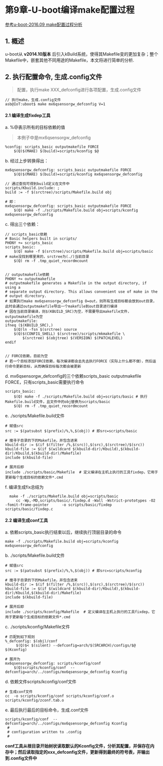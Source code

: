 # 第9章-U-boot编译make配置过程
[参考u-boot-2016.09 make配置过程分析](http://blog.csdn.net/guyongqiangx/article/details/52558087)
## 1. 概述
u-boot从 **v2014.10版本** 后引入kBuild系统，使得其Makefile变的更加复杂；整个Makefile中，嵌套其他不同用途的Makefile，本文将进行简单的分析.

## 2. 执行配置命令, 生成.config文件
> 配置，执行make XXX_defconfig进行各项配置，生成.config文件

```make配置
// 执行make，生成.config文件
asb@IoT:uboot$ make mx6qsensorgw_defconfig V=1
```

#### 2.1 编译生成fixdep工具

a.  %@表示所有的目标依赖的值
> 本例子中是mx6qsensorgw_defconfig

```分析配置文件：
%config: scripts_basic outputmakefile FORCE
	$(Q)$(MAKE) $(build)=scripts/kconfig $@
```

b. 经过上步转换得出：

```
mx6qsensorgw_defconfig: scripts_basic outputmakefile FORCE
	$(Q)$(MAKE) $(build)=scripts/kconfig mx6qsensorgw_defconfig

// 通过查找可得到build定义在文件中
scripts/Kbuild.include: ;
build := -f $(srctree)/scripts/Makefile.build obj

# 即：
mx6qsensorgw_defconfig: scripts_basic outputmakefile FORCE
	$(Q) make -f ./scripts/Makefile.build obj=scripts/kconfig mx6qsensorgw_defconfig
```

c. 得出三个依赖：

```
// scripts_basic依赖
# Basic helpers built in scripts/
PHONY += scripts_basic
scripts_basic:
	$(Q) make -f $(srctree)/scripts/Makefile.build obj=scripts/basic  # make没找到哪里来的，srctree为(./)当前目录
	$(Q) rm -f .tmp_quiet_recordmcount


// outputmakefile依赖
PHONY += outputmakefile
# outputmakefile generates a Makefile in the output directory, if using a
# separate output directory. This allows convenient use of make in the
# output directory.
# 如果执行make mx6qsensorgw_defconfig O=out，则所有生成目标都会放到out目录，此时会通过outputmakefile导出一个makefile到out目录进行编译
# 因在当前目录编译，则$(KBUILD_SRC)为空，不需要导出makefile文件，outputmakefile为空
outputmakefile:
ifneq ($(KBUILD_SRC),)
    $(Q)ln -fsn $(srctree) source
    $(Q)$(CONFIG_SHELL) $(srctree)/scripts/mkmakefile \
        $(srctree) $(objtree) $(VERSION) $(PATCHLEVEL)
endif


// FORCE依赖，目前为空
# 若一个目标添加FORCE依赖，每次编译都会去先去执行FORCE（实际上什么都不做），然后运行命令更新目标，从而确保目标每次都会被更新

```

d. mx6qsensorgw_defconfig的三个依赖scripts_basic outputmakefile FORCE，只有scripts_basic需要执行命令
```
scripts_basic:
    $(Q) make -f ./scripts/Makefile.build obj=scripts/basic # 执行Makefile.build文件，且文件中的obj替换为scripts/basic
    $(Q) rm -f .tmp_quiet_recordmcount

```

e. ./scripts/Makefile.build文件
```
# 赋值src
src := $(patsubst $(prefix)/%,%,$(obj)) # 即src=scripts/basic

# 搜寻子目录的下的Makefile，并包含进来
kbuild-dir := $(if $(filter /%,$(src)),$(src),$(srctree)/$(src))
kbuild-file := $(if $(wildcard $(kbuild-dir)/Kbuild),$(kbuild-dir)/Kbuild,$(kbuild-dir)/Makefile)
include $(kbuild-file)

# 展开后即
include ./scripts/basic/Makefile  # 定义编译在主机上执行的工具fixdep，它用于更新每个生成目标的依赖文件*.cmd
```

f. 编译生成fix总结为
```
  make -f ./scripts/Makefile.build obj=scripts/basic                                                                                                     
     cc -Wp,-MD,scripts/basic/.fixdep.d -Wall -Wstrict-prototypes -O2 -fomit-frame-pointer      -o scripts/basic/fixdep scripts/basic/fixdep.c
```

#### 2.2 编译生成conf工具

a. 依赖scripts_basic执行结束以后，继续执行顶层目录的命令
```
make -f ./scripts/Makefile.build obj=scripts/kconfig mx6qsensorgw_defconfig

```

b. ./scripts/Makefile.build文件
```
# 赋值src
src := $(patsubst $(prefix)/%,%,$(obj)) # 即src=scripts/kconfig

# 搜寻子目录的下的Makefile，并包含进来
kbuild-dir := $(if $(filter /%,$(src)),$(src),$(srctree)/$(src))
kbuild-file := $(if $(wildcard $(kbuild-dir)/Kbuild),$(kbuild-dir)/Kbuild,$(kbuild-dir)/Makefile)
include $(kbuild-file)

# 展开后即
include ./scripts/kconfig/Makefile  # 定义编译在主机上执行的工具fixdep，它用于更新每个生成目标的依赖文件*.cmd
```

c. ./scripts/kconfig/Makefile文件
```
# 匹配到如下规则
%_defconfig: $(obj)/conf
     $(Q)$< $(silent) --defconfig=arch/$(SRCARCH)/configs/$@ $(Kconfig)

# 展开为
mx6qsensorgw_defconfig: scripts/kconfig/conf
    $(Q)scripts/kconfig/conf  --defconfig=arch/../configs/mx6qsensorgw_defconfig Kconfig
```

d. 依赖文件scripts/kconfig/conf文件
```
# 生成conf文件
cc  -o scripts/kconfig/conf scripts/kconfig/conf.o scripts/kconfig/zconf.tab.o
```

e. 最后执行最后的目标命令，生成.conf文件
```
scripts/kconfig/conf  --defconfig=arch/../configs/mx6qsensorgw_defconfig Kconfig
 #
 # configuration written to .config
 #
```
**conf工具从根目录开始树状读取默认的Kconfig文件，分析其配置，并保存在内存中；然后读取指定的xxx_defconfig文件，更新得到最终的符号表，并输出到.config文件中**

